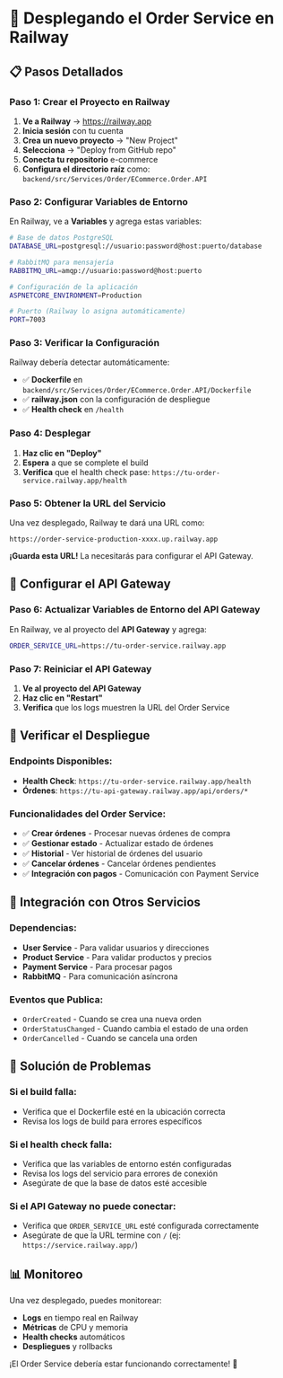 # 🚀 Desplegando el Order Service en Railway

## 📋 Pasos Detallados

### **Paso 1: Crear el Proyecto en Railway**

1. **Ve a Railway** → https://railway.app
2. **Inicia sesión** con tu cuenta
3. **Crea un nuevo proyecto** → "New Project"
4. **Selecciona** → "Deploy from GitHub repo"
5. **Conecta tu repositorio** e-commerce
6. **Configura el directorio raíz** como: `backend/src/Services/Order/ECommerce.Order.API`

### **Paso 2: Configurar Variables de Entorno**

En Railway, ve a **Variables** y agrega estas variables:

```bash
# Base de datos PostgreSQL
DATABASE_URL=postgresql://usuario:password@host:puerto/database

# RabbitMQ para mensajería
RABBITMQ_URL=amqp://usuario:password@host:puerto

# Configuración de la aplicación
ASPNETCORE_ENVIRONMENT=Production

# Puerto (Railway lo asigna automáticamente)
PORT=7003
```

### **Paso 3: Verificar la Configuración**

Railway debería detectar automáticamente:
- ✅ **Dockerfile** en `backend/src/Services/Order/ECommerce.Order.API/Dockerfile`
- ✅ **railway.json** con la configuración de despliegue
- ✅ **Health check** en `/health`

### **Paso 4: Desplegar**

1. **Haz clic en "Deploy"**
2. **Espera** a que se complete el build
3. **Verifica** que el health check pase: `https://tu-order-service.railway.app/health`

### **Paso 5: Obtener la URL del Servicio**

Una vez desplegado, Railway te dará una URL como:
```
https://order-service-production-xxxx.up.railway.app
```

**¡Guarda esta URL!** La necesitarás para configurar el API Gateway.

## 🔧 Configurar el API Gateway

### **Paso 6: Actualizar Variables de Entorno del API Gateway**

En Railway, ve al proyecto del **API Gateway** y agrega:

```bash
ORDER_SERVICE_URL=https://tu-order-service.railway.app
```

### **Paso 7: Reiniciar el API Gateway**

1. **Ve al proyecto del API Gateway**
2. **Haz clic en "Restart"**
3. **Verifica** que los logs muestren la URL del Order Service

## 🧪 Verificar el Despliegue

### **Endpoints Disponibles:**

- **Health Check**: `https://tu-order-service.railway.app/health`
- **Órdenes**: `https://tu-api-gateway.railway.app/api/orders/*`

### **Funcionalidades del Order Service:**

- ✅ **Crear órdenes** - Procesar nuevas órdenes de compra
- ✅ **Gestionar estado** - Actualizar estado de órdenes
- ✅ **Historial** - Ver historial de órdenes del usuario
- ✅ **Cancelar órdenes** - Cancelar órdenes pendientes
- ✅ **Integración con pagos** - Comunicación con Payment Service

## 🔄 Integración con Otros Servicios

### **Dependencias:**
- **User Service** - Para validar usuarios y direcciones
- **Product Service** - Para validar productos y precios
- **Payment Service** - Para procesar pagos
- **RabbitMQ** - Para comunicación asíncrona

### **Eventos que Publica:**
- `OrderCreated` - Cuando se crea una nueva orden
- `OrderStatusChanged` - Cuando cambia el estado de una orden
- `OrderCancelled` - Cuando se cancela una orden

## 🚨 Solución de Problemas

### **Si el build falla:**
- Verifica que el Dockerfile esté en la ubicación correcta
- Revisa los logs de build para errores específicos

### **Si el health check falla:**
- Verifica que las variables de entorno estén configuradas
- Revisa los logs del servicio para errores de conexión
- Asegúrate de que la base de datos esté accesible

### **Si el API Gateway no puede conectar:**
- Verifica que `ORDER_SERVICE_URL` esté configurada correctamente
- Asegúrate de que la URL termine con `/` (ej: `https://service.railway.app/`)

## 📊 Monitoreo

Una vez desplegado, puedes monitorear:
- **Logs** en tiempo real en Railway
- **Métricas** de CPU y memoria
- **Health checks** automáticos
- **Despliegues** y rollbacks

¡El Order Service debería estar funcionando correctamente! 🎉
